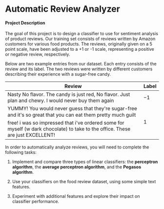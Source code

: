 # Automatic Review Analyzer


#### Project Description

The goal of this project is to design a classifier to use for sentiment analysis of product reviews. Our training set consists of reviews written by Amazon customers for various food products. The reviews, originally given on a 5 point scale, have been adjusted to a +1 or -1 scale, representing a positive or negative review, respectively.

Below are two example entries from our dataset. Each entry consists of the review and its label. The two reviews were written by different customers describing their experience with a sugar-free candy.

| Review | Label |
| --- | --- |
| Nasty No flavor. The candy is just red, No flavor. Just plan and chewy. I would never buy them again	| −1 |
| YUMMY! You would never guess that they're sugar-free and it's so great that you can eat them pretty much guilt free! i was so impressed that i've ordered some for myself (w dark chocolate) to take to the office. These are just EXCELLENT!	| 1 |

In order to automatically analyze reviews, you will need to complete the following tasks:

1. Implement and compare three types of linear classifiers: the **perceptron algorithm**, the **average perceptron algorithm**, and the **Pegasos algorithm**.

2. Use your classifiers on the food review dataset, using some simple text features.

3. Experiment with additional features and explore their impact on classifier performance.